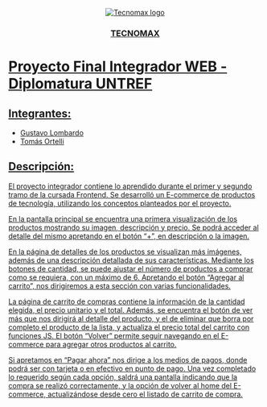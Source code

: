 <p align="center">
  <a href="https://www.guarlo.com.ar/pi2/tecnomax/">
    <img src="https://guarlo.com.ar/pi2/tecnomax/img/logo.jpg" alt="Tecnomax logo" 
  </a>
</p>

<h3 align="center">TECNOMAX</h3>


# Proyecto Final Integrador WEB - Diplomatura UNTREF

## Integrantes:
-	Gustavo Lombardo
-	Tomás Ortelli

## Descripción:
El proyecto integrador contiene lo aprendido durante el primer y segundo tramo de la cursada Frontend. Se desarrolló un E-commerce de productos de tecnología, utilizando los conceptos planteados por el proyecto.

En la pantalla principal se encuentra una primera visualización de los productos mostrando su imagen, descripción y precio. Se podrá acceder al detalle del mismo apretando en el botón “+”, en descripción o la imagen. 

En la página de detalles de los productos se visualizan más imágenes, además de una descripción detallada de sus características. Mediante los botones de cantidad, se puede ajustar el número de productos a comprar como se requiera, con un máximo de 6. Apretando el botón “Agregar al carrito”, nos dirigiremos a esta sección con varias funcionalidades.

La página de carrito de compras contiene la información de la cantidad elegida, el precio unitario y el total. Además, se encuentra el botón de ver más que nos dirigirá al detalle del producto, y el de eliminar que borra por completo el producto de la lista, y actualiza el precio total del carrito con funciones JS. El botón “Volver” permite seguir navegando en el E-commerce para agregar otros productos al carrito.

Si apretamos en “Pagar ahora” nos dirige a los medios de pagos, donde podrá ser con tarjeta o en efectivo en punto de pago. Una vez completado lo requerido según cada opción, saldrá una pantalla indicando que la compra se realizó correctamente, y la opción de volver al home del E-commerce, actualizándose desde cero el listado de carrito de compra. 